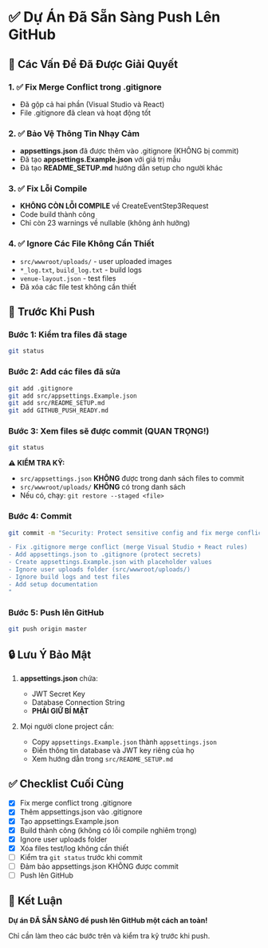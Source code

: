 # ✅ Dự Án Đã Sẵn Sàng Push Lên GitHub

## 🎉 Các Vấn Đề Đã Được Giải Quyết

### 1. ✅ Fix Merge Conflict trong .gitignore
- Đã gộp cả hai phần (Visual Studio và React)
- File .gitignore đã clean và hoạt động tốt

### 2. ✅ Bảo Vệ Thông Tin Nhạy Cảm
- **appsettings.json** đã được thêm vào .gitignore (KHÔNG bị commit)
- Đã tạo **appsettings.Example.json** với giá trị mẫu
- Đã tạo **README_SETUP.md** hướng dẫn setup cho người khác

### 3. ✅ Fix Lỗi Compile
- **KHÔNG CÒN LỖI COMPILE** về CreateEventStep3Request
- Code build thành công
- Chỉ còn 23 warnings về nullable (không ảnh hưởng)

### 4. ✅ Ignore Các File Không Cần Thiết
- `src/wwwroot/uploads/` - user uploaded images
- `*_log.txt`, `build_log.txt` - build logs
- `venue-layout.json` - test files
- Đã xóa các file test không cần thiết

## 📝 Trước Khi Push

### Bước 1: Kiểm tra files đã stage
```bash
git status
```

### Bước 2: Add các files đã sửa
```bash
git add .gitignore
git add src/appsettings.Example.json
git add src/README_SETUP.md
git add GITHUB_PUSH_READY.md
```

### Bước 3: Xem files sẽ được commit (QUAN TRỌNG!)
```bash
git status
```

**⚠️ KIỂM TRA KỸ:** 
- `src/appsettings.json` **KHÔNG** được trong danh sách files to commit
- `src/wwwroot/uploads/` **KHÔNG** có trong danh sách
- Nếu có, chạy: `git restore --staged <file>`

### Bước 4: Commit
```bash
git commit -m "Security: Protect sensitive config and fix merge conflicts

- Fix .gitignore merge conflict (merge Visual Studio + React rules)
- Add appsettings.json to .gitignore (protect secrets)
- Create appsettings.Example.json with placeholder values
- Ignore user uploads folder (src/wwwroot/uploads/)
- Ignore build logs and test files
- Add setup documentation
"
```

### Bước 5: Push lên GitHub
```bash
git push origin master
```

## 🔒 Lưu Ý Bảo Mật

1. **appsettings.json** chứa:
   - JWT Secret Key
   - Database Connection String
   - **PHẢI GIỮ BÍ MẬT**

2. Mọi người clone project cần:
   - Copy `appsettings.Example.json` thành `appsettings.json`
   - Điền thông tin database và JWT key riêng của họ
   - Xem hướng dẫn trong `src/README_SETUP.md`

## ✅ Checklist Cuối Cùng

- [x] Fix merge conflict trong .gitignore
- [x] Thêm appsettings.json vào .gitignore
- [x] Tạo appsettings.Example.json
- [x] Build thành công (không có lỗi compile nghiêm trọng)
- [x] Ignore user uploads folder
- [x] Xóa files test/log không cần thiết
- [ ] Kiểm tra `git status` trước khi commit
- [ ] Đảm bảo appsettings.json KHÔNG được commit
- [ ] Push lên GitHub

## 🎯 Kết Luận

**Dự án ĐÃ SẴN SÀNG để push lên GitHub một cách an toàn!**

Chỉ cần làm theo các bước trên và kiểm tra kỹ trước khi push.


